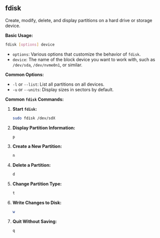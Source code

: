 ## fdisk

Create, modify, delete, and display partitions on a hard drive or storage device. 

**Basic Usage:**
```bash
fdisk [options] device
```

- `options`: Various options that customize the behavior of `fdisk`.
- `device`: The name of the block device you want to work with, such as `/dev/sda`, `/dev/nvme0n1`, or similar.

**Common Options:**

- `-l` or `--list`: List all partitions on all devices.
- `-u` or `--units`: Display sizes in sectors by default.

**Common `fdisk` Commands:**

1. **Start `fdisk`:**
   ```bash
   sudo fdisk /dev/sdX
   ```

2. **Display Partition Information:**
   ```bash
   p
   ```

3. **Create a New Partition:**
   ```bash
   n
   ```

4. **Delete a Partition:**
   ```bash
   d
   ```

5. **Change Partition Type:**
   ```bash
   t
   ```

6. **Write Changes to Disk:**
   ```bash
   w
   ```

7. **Quit Without Saving:**
   ```bash
   q
   ```


